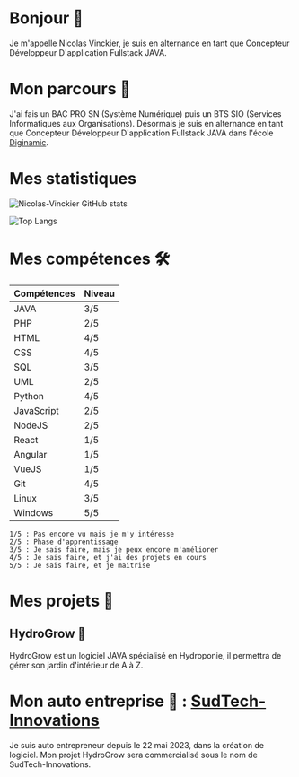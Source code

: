 # Bonjour 👋

Je m'appelle Nicolas Vinckier, je suis en alternance en tant que Concepteur Développeur D'application Fullstack JAVA.

# Mon parcours 🏫

J'ai fais un BAC PRO SN (Système Numérique) puis un BTS SIO (Services Informatiques aux Organisations).
Désormais je suis en alternance en tant que Concepteur Développeur D'application Fullstack JAVA dans l'école [Diginamic](https://www.diginamic.fr/).

# Mes statistiques

<!-- 
Pour avoir une image interactive sur les statistiques github, allez voir le répertoire :
https://github.com/anuraghazra/github-readme-stats
-->
![Nicolas-Vinckier GitHub stats](https://github-readme-stats.vercel.app/api?username=Nicolas-Vinckier\&bg_color=30,e96443,904e95\&title_color=fff\&text_color=fff)

<!-- ![Top Langs](https://github-readme-stats.vercel.app/api/top-langs/?username=Nicolas-Vinckier) -->
![Top Langs](https://github-readme-stats.vercel.app/api/top-langs/?username=Nicolas-Vinckier\&layout=compact)

<!-- ![Nicolas-Vinckier stats](https://github-readme-stats.vercel.app/api?username=Nicolas-Vinckier\&rank_icon=percentile) -->

# Mes compétences 🛠️

<!-- <img alt="Java" width="50" src="https://cdn.jsdelivr.net/gh/devicons/devicon/icons/java/java-original.svg" />
Score : 3/5

<img alt="PHP" width="50" src="https://cdn.jsdelivr.net/gh/devicons/devicon/icons/php/php-original.svg" />
Score : 2/5

<img alt="HTML" width="50" src="https://cdn.jsdelivr.net/gh/devicons/devicon/icons/html5/html5-original.svg" />
Score : 4/5

<img alt="CSS" width="50" src="https://cdn.jsdelivr.net/gh/devicons/devicon/icons/css3/css3-original.svg" />
Score : 4/5

<img alt="SQL" width="50" src="https://cdn.jsdelivr.net/gh/devicons/devicon/icons/mysql/mysql-original.svg" />
Score : 3/5

<img alt="Python" width="50" src="https://cdn.jsdelivr.net/gh/devicons/devicon/icons/python/python-original.svg" />
Score : 4/5

<img alt="JavaScript" width="50" src="https://cdn.jsdelivr.net/gh/devicons/devicon/icons/javascript/javascript-original.svg" />
Score : 2/5

<img alt="NodeJS" width="50" src="https://cdn.jsdelivr.net/gh/devicons/devicon/icons/nodejs/nodejs-original.svg" />
Score : 2/5

<img alt="React" width="50" src="https://cdn.jsdelivr.net/gh/devicons/devicon/icons/react/react-original.svg" />
Score : 1/5

<img alt="Angular" width="50" src="https://cdn.jsdelivr.net/gh/devicons/devicon/icons/angularjs/angularjs-original.svg" />
Score : 1/5

<img alt="VueJS" width="50" src="https://cdn.jsdelivr.net/gh/devicons/devicon/icons/vuejs/vuejs-original.svg" />
Score : 1/5

<img alt="Git" width="50" src="https://cdn.jsdelivr.net/gh/devicons/devicon/icons/git/git-original.svg" />
Score : 4/5

<img alt="Linux" width="50" src="https://cdn.jsdelivr.net/gh/devicons/devicon/icons/linux/linux-original.svg" />
Score : 3/5

<img alt="Windows" width="50" src="https://cdn.jsdelivr.net/gh/devicons/devicon/icons/windows8/windows8-original.svg" />
Score : 5/5 -->

<!-- Tableau de compétance -->

| Compétences | Niveau |
| ----------- | ------ |
| JAVA        | 3/5    |
| PHP         | 2/5    |
| HTML        | 4/5    |
| CSS         | 4/5    |
| SQL         | 3/5    |
| UML         | 2/5    |
| Python      | 4/5    |
| JavaScript  | 2/5    |
| NodeJS      | 2/5    |
| React       | 1/5    |
| Angular     | 1/5    |
| VueJS       | 1/5    |
| Git         | 4/5    |
| Linux       | 3/5    |
| Windows     | 5/5    |

<!-- Expliquation des scores -->

```
1/5 : Pas encore vu mais je m'y intéresse
2/5 : Phase d'apprentissage
3/5 : Je sais faire, mais je peux encore m'améliorer
4/5 : Je sais faire, et j'ai des projets en cours
5/5 : Je sais faire, et je maitrise
```


# Mes projets 🚧

## HydroGrow 🌿

HydroGrow est un logiciel JAVA spécialisé en Hydroponie, il permettra de gérer son jardin d'intérieur de A à Z.

# Mon auto entreprise 👔 : [SudTech-Innovations](https://github.com/SudTech-Innovations)

Je suis auto entrepreneur depuis le 22 mai 2023, dans la création de logiciel.
Mon projet HydroGrow sera commercialisé sous le nom de SudTech-Innovations.
